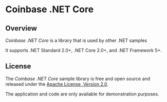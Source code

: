# Coinbase .NET Core

## Overview

_Coinbase .NET Core_ is a library that is used by other .NET samples

It supports .NET Standard 2.0+, .NET Core 2.0+, and .NET Framework 5+.

## License

The _Coinbase .NET Core_ sample library is free and open source and released under the [Apache License, Version 2.0](LICENSE).

The application and code are only available for demonstration purposes.
